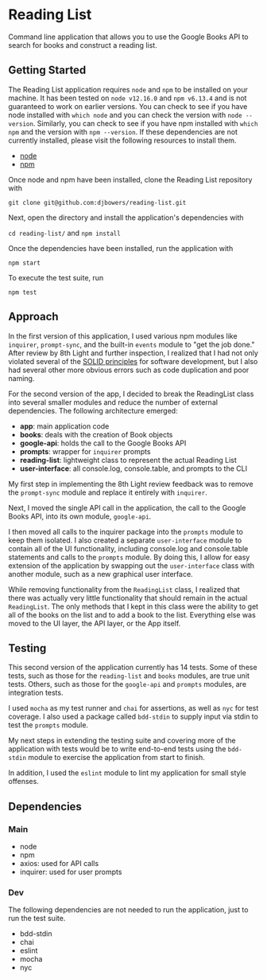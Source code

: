 # Reading List

Command line application that allows you to use the Google Books API to search for books and construct a reading list.

## Getting Started

The Reading List application requires `node` and `npm` to be installed on your machine. It has been tested on `node v12.16.0` and `npm v6.13.4` and is not guaranteed to work on earlier versions. You can check to see if you have node installed with `which node` and you can check the version with `node --version`. Similarly, you can check to see if you have npm installed with `which npm` and the version with `npm --version`. If these dependencies are not currently installed, please visit the following resources to install them.

- [node](https://nodejs.org/en/)
- [npm](https://www.npmjs.com/)

Once node and npm have been installed, clone the Reading List repository with

`git clone git@github.com:djbowers/reading-list.git`

Next, open the directory and install the application's dependencies with

`cd reading-list/` and `npm install`

Once the dependencies have been installed, run the application with

`npm start`

To execute the test suite, run

`npm test`

## Approach

In the first version of this application, I used various npm modules like `inquirer`, `prompt-sync`, and the built-in `events` module to "get the job done." After review by 8th Light and further inspection, I realized that I had not only violated several of the [SOLID principles](https://medium.com/better-programming/solid-principles-simple-and-easy-explanation-f57d86c47a7f) for software development, but I also had several other more obvious errors such as code duplication and poor naming.

For the second version of the app, I decided to break the ReadingList class into several smaller modules and reduce the number of external dependencies. The following architecture emerged:

- **app**: main application code
- **books**: deals with the creation of Book objects
- **google-api**: holds the call to the Google Books API
- **prompts**: wrapper for `inquirer` prompts
- **reading-list**: lightweight class to represent the actual Reading List
- **user-interface**: all console.log, console.table, and prompts to the CLI

My first step in implementing the 8th Light review feedback was to remove the `prompt-sync` module and replace it entirely with `inquirer`.

Next, I moved the single API call in the application, the call to the Google Books API, into its own module, `google-api`.

I then moved all calls to the inquirer package into the `prompts` module to keep them isolated. I also created a separate `user-interface` module to contain all of the UI functionality, including console.log and console.table statements and calls to the `prompts` module. By doing this, I allow for easy extension of the application by swapping out the `user-interface` class with another module, such as a new graphical user interface.

While removing functionality from the `ReadingList` class, I realized that there was actually very little functionality that should remain in the actual `ReadingList`. The only methods that I kept in this class were the ability to get all of the books on the list and to add a book to the list. Everything else was moved to the UI layer, the API layer, or the App itself.

## Testing

This second version of the application currently has 14 tests. Some of these tests, such as those for the `reading-list` and `books` modules, are true unit tests. Others, such as those for the `google-api` and `prompts` modules, are integration tests.

I used `mocha` as my test runner and `chai` for assertions, as well as `nyc` for test coverage. I also used a package called `bdd-stdin` to supply input via stdin to test the `prompts` module.

My next steps in extending the testing suite and covering more of the application with tests would be to write end-to-end tests using the `bdd-stdin` module to exercise the application from start to finish.

In addition, I used the `eslint` module to lint my application for small style offenses.

## Dependencies

### Main

- node
- npm
- axios: used for API calls
- inquirer: used for user prompts

### Dev

The following dependencies are not needed to run the application, just to run the test suite.

- bdd-stdin
- chai
- eslint
- mocha
- nyc
